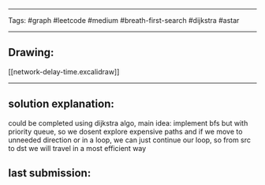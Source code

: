 

----

Tags: #graph #leetcode #medium #breath-first-search #dijkstra #astar

----

## Drawing:
[[network-delay-time.excalidraw]]

----


## solution explanation:
could be completed using dijkstra algo, main idea: implement bfs but with priority queue, so we dosent explore expensive paths and if we move to unneeded direction or in a loop, we can just continue our loop, so from src to dst we will travel in a most efficient way

## last submission:
```javascript

```



